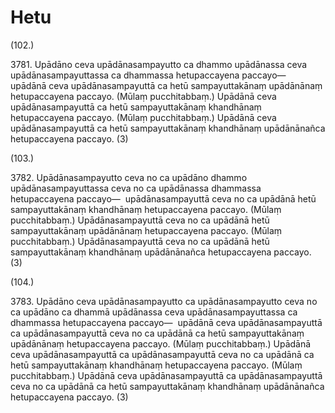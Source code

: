 

# Hetu







(102.)

3781\. Upādāno ceva upādānasampayutto ca dhammo upādānassa ceva upādānasampayuttassa ca dhammassa hetupaccayena paccayo—  upādānā ceva upādānasampayuttā ca hetū sampayuttakānaṃ upādānānaṃ hetupaccayena paccayo. (Mūlaṃ pucchitabbaṃ.) Upādānā ceva upādānasampayuttā ca hetū sampayuttakānaṃ khandhānaṃ hetupaccayena paccayo. (Mūlaṃ pucchitabbaṃ.) Upādānā ceva upādānasampayuttā ca hetū sampayuttakānaṃ khandhānaṃ upādānānañca hetupaccayena paccayo. (3)

(103.)

3782\. Upādānasampayutto ceva no ca upādāno dhammo upādānasampayuttassa ceva no ca upādānassa dhammassa hetupaccayena paccayo—  upādānasampayuttā ceva no ca upādānā hetū sampayuttakānaṃ khandhānaṃ hetupaccayena paccayo. (Mūlaṃ pucchitabbaṃ.) Upādānasampayuttā ceva no ca upādānā hetū sampayuttakānaṃ upādānānaṃ hetupaccayena paccayo. (Mūlaṃ pucchitabbaṃ.) Upādānasampayuttā ceva no ca upādānā hetū sampayuttakānaṃ khandhānaṃ upādānānañca hetupaccayena paccayo. (3)

(104.)

3783\. Upādāno ceva upādānasampayutto ca upādānasampayutto ceva no ca upādāno ca dhammā upādānassa ceva upādānasampayuttassa ca dhammassa hetupaccayena paccayo—  upādānā ceva upādānasampayuttā ca upādānasampayuttā ceva no ca upādānā ca hetū sampayuttakānaṃ upādānānaṃ hetupaccayena paccayo. (Mūlaṃ pucchitabbaṃ.) Upādānā ceva upādānasampayuttā ca upādānasampayuttā ceva no ca upādānā ca hetū sampayuttakānaṃ khandhānaṃ hetupaccayena paccayo. (Mūlaṃ pucchitabbaṃ.) Upādānā ceva upādānasampayuttā ca upādānasampayuttā ceva no ca upādānā ca hetū sampayuttakānaṃ khandhānaṃ upādānānañca hetupaccayena paccayo. (3)




